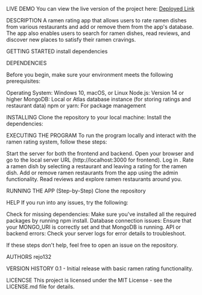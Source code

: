 LIVE DEMO
You can view the live version of the project here: [Deployed Link](https://rejo132.github.io/ramen-rating-app/)


DESCRIPTION
A ramen rating app that allows users to rate ramen dishes from various restaurants and add or remove them from the app's database. The app also enables users to search for ramen dishes, read reviews, and discover new places to satisfy their ramen cravings.

GETTING STARTED
install dependencies

DEPENDENCIES

Before you begin, make sure your environment meets the following prerequisites:

Operating System: Windows 10, macOS, or Linux
Node.js: Version 14 or higher
MongoDB: Local or Atlas database instance (for storing ratings and restaurant data)
npm or yarn: For package management

INSTALLING
Clone the repository to your local machine:
Install the dependencies:

EXECUTING THE PROGRAM
To run the program locally and interact with the ramen rating system, follow these steps:

Start the server for both the frontend and backend.
Open your browser and go to the local server URL (http://localhost:3000 for frontend).
Log in .
Rate a ramen dish by selecting a restaurant and leaving a rating for the ramen dish.
Add or remove ramen restaurants from the app using the admin functionality.
Read reviews and explore ramen restaurants around you.

RUNNING THE APP (Step-by-Step)
Clone the repository

HELP
If you run into any issues, try the following:

Check for missing dependencies: Make sure you've installed all the required packages by running npm install.
Database connection issues: Ensure that your MONGO_URI is correctly set and that MongoDB is running.
API or backend errors: Check your server logs for error details to troubleshoot.

If these steps don't help, feel free to open an issue on the repository.

AUTHORS
rejo132

VERSION HISTORY
0.1 - Initial release with basic ramen rating functionality.

LICENCSE
This project is licensed under the MIT License - see the LICENSE.md file for details.

